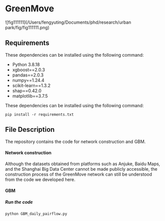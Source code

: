 # GreenMove

![fig111111](/Users/fengyuting/Documents/phd/research/urban park/fig/fig111111.png)



## Requirements

These dependencies can be installed using the following command:

- Python 3.8.18
- xgboost==2.0.3
- pandas==2.0.3
- numpy==1.24.4
- scikit-learn==1.3.2
- shap==0.42.0
- matplotlib==3.7.5

These dependencies can be installed using the following command:

```
pip install -r requirements.txt
```



## File Description

The repository contains the code for network construction and GBM.

#### Network construction

Although the datasets obtained from platforms such as Anjuke, Baidu Maps, and the Shanghai Big Data Center cannot be made publicly accessible, the construction process of the GreenMove network can still be understood from the code we developed here.

#### GBM

##### Run the code

```
python GBM_daily_pairflow.py
```

